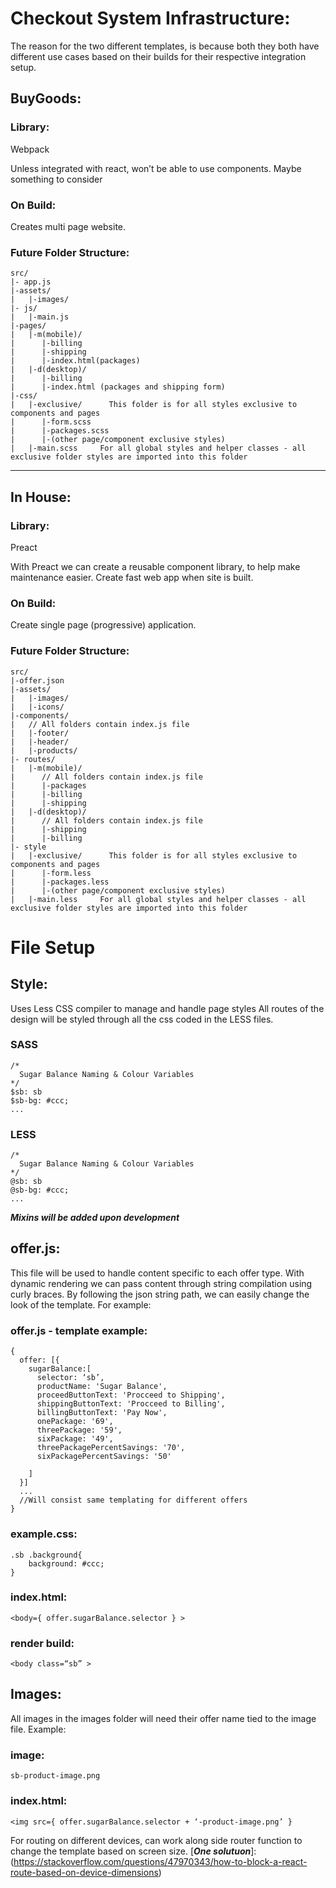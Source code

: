 # Checkout System Infrastructure:

The reason for the two different templates, is because both they both have different use cases based on their builds for their respective integration setup.

## BuyGoods:

### Library:
Webpack

Unless integrated with react, won’t be able to use components. Maybe something to consider

### On Build:
Creates multi page website.

### Future Folder Structure:
```
src/
|- app.js
|-assets/
|   |-images/
|- js/
|   |-main.js
|-pages/
|   |-m(mobile)/
|      |-billing
|      |-shipping
|      |-index.html(packages)  
|   |-d(desktop)/
|      |-billing
|      |-index.html (packages and shipping form)
|-css/
|   |-exclusive/      This folder is for all styles exclusive to components and pages
|      |-form.scss
|      |-packages.scss
|      |-(other page/component exclusive styles)
|   |-main.scss     For all global styles and helper classes - all exclusive folder styles are imported into this folder
```        
______________________________

## In House:

### Library:
Preact

With Preact we can create a reusable component library, to help make maintenance easier. Create fast web app when site is built.

### On Build:
Create single page (progressive) application.

### Future Folder Structure:
```
src/
|-offer.json
|-assets/
|   |-images/
|   |-icons/
|-components/
|   // All folders contain index.js file
|   |-footer/
|   |-header/
|   |-products/
|- routes/
|   |-m(mobile)/
|      // All folders contain index.js file  
|      |-packages
|      |-billing
|      |-shipping
|   |-d(desktop)/
|      // All folders contain index.js file  
|      |-shipping
|      |-billing
|- style
|   |-exclusive/      This folder is for all styles exclusive to components and pages
|      |-form.less
|      |-packages.less
|      |-(other page/component exclusive styles)
|   |-main.less     For all global styles and helper classes - all exclusive folder styles are imported into this folder
```
# File Setup

## Style:
Uses Less CSS compiler to manage and handle page styles
All routes of the design will be styled through all the css coded in the LESS files.

### SASS
```
/*
  Sugar Balance Naming & Colour Variables
*/
$sb: sb
$sb-bg: #ccc;
...
```

### LESS
```
/*
  Sugar Balance Naming & Colour Variables
*/
@sb: sb
@sb-bg: #ccc;
...
```

***Mixins will be added upon development***

## offer.js:
This file will be used to handle content specific to each offer type. With dynamic rendering we can pass content through string compilation using curly braces. By following the json string path, we can easily change the look of the template. For example:


### offer.js - template example:
```
{
  offer: [{
    sugarBalance:[
      selector: ‘sb’,
      productName: 'Sugar Balance',
      proceedButtonText: 'Procceed to Shipping',
      shippingButtonText: 'Procceed to Billing',
      billingButtonText: 'Pay Now',
      onePackage: '69',
      threePackage: '59',
      sixPackage: '49',
      threePackagePercentSavings: '70',
      sixPackagePercentSavings: '50'

    ]
  }]
  ...
  //Will consist same templating for different offers
}
```

### example.css:
```
.sb .background{
    background: #ccc;
}
```

### index.html:
```
<body={ offer.sugarBalance.selector } >
```

### render build:
```
<body class=“sb” >
```

## Images:
All images in the images folder will need their offer name tied to the image file. Example:

### image:
```
sb-product-image.png
```

### index.html:
```
<img src={ offer.sugarBalance.selector + ‘-product-image.png’ }
```

For routing on different devices, can work along side router function to change the template based on screen size.
[***One solutuon***]: (https://stackoverflow.com/questions/47970343/how-to-block-a-react-route-based-on-device-dimensions)
